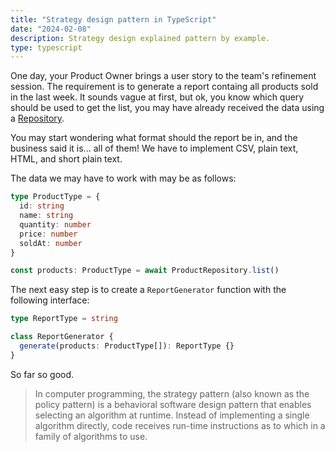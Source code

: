 ```yaml
---
title: "Strategy design pattern in TypeScript"
date: "2024-02-08"
description: Strategy design explained pattern by example.
type: typescript
---
```


One day, your Product Owner brings a user story to the team's refinement session.
The requirement is to generate a report containg all products sold in the last week.
It sounds vague at first, but ok, you know which query should be used to get the list, you may have already received the data using a [Repository](https://learn.microsoft.com/en-us/dotnet/architecture/microservices/microservice-ddd-cqrs-patterns/infrastructure-persistence-layer-design#the-repository-pattern).

You may start wondering what format should the report be in, and the business said it is... all of them!
We have to implement CSV, plain text, HTML, and short plain text.

The data we may have to work with may be as follows:

```typescript
type ProductType = {
  id: string
  name: string
  quantity: number
  price: number
  soldAt: number
}

const products: ProductType = await ProductRepository.list()
```

The next easy step is to create a `ReportGenerator` function with the following interface:

```typescript
type ReportType = string

class ReportGenerator {
  generate(products: ProductType[]): ReportType {}
}
```

So far so good.

> In computer programming, the strategy pattern (also known as the policy pattern) is a behavioral software design pattern that enables selecting an algorithm at runtime. Instead of implementing a single algorithm directly, code receives run-time instructions as to which in a family of algorithms to use.
